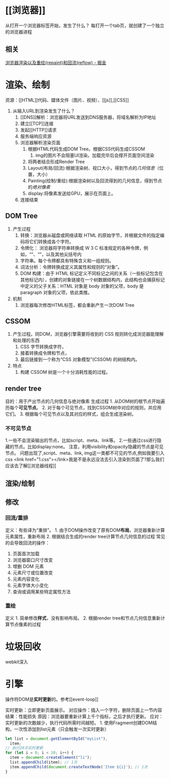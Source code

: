 # [[浏览器]] 
从打开一个浏览器标签开始，发生了什么？
每打开一个tab页，就创建了一个独立的浏览器进程
## 相关
[浏览器渲染以及重绘(repaint)和回流(reflow) - 掘金](https://juejin.cn/post/6925253714361974797?searchId=202307150948235DF94EB015C5E0B62825#heading-0) 
# 渲染、绘制
资源：[[HTML]]代码、媒体文件（图片、视频）、[[js]],[[CSS]] 
1. 从输入URL到渲染发生了什么？
	1. [[DNS]]解析：浏览器将URL发送到DNS服务器，将域名解析为IP地址
	2. 建立[[TCP]]连接
	3. 发起[[HTTP]]请求
	4. 服务端响应资源
	5. 浏览器解析渲染页面
		1. 根据HTML代码生成DOM Tree。根据CSS代码生成CSSOM
			1. img的图片不会阻塞UI渲染。加载完毕后会撑开页面空间渲染
		2. 将两者结合形成Render Tree
		3. Layout(布局/回流):根据渲染树、视口大小，得到节点的*几何信息*（位置，大小）
		4. Painting(绘制/重绘):根据渲染树以及回流得到的几何信息，得到节点的*绝对像素* 
		5. display:将像素发送给GPU，展示在页面上。
	6. 连接结束

## DOM Tree
1. 产生过程
	1. 转换：浏览器从磁盘或网络读取 HTML 的原始字节，并根据文件的指定编码将它们转换成各个字符。
	2. 令牌化： 浏览器将字符串转换成 W 3 C 标准规定的各种令牌，例如，“”、“”，以及其他尖括号内
	3. 字符串。每个令牌都具有特殊含义和一组规则。
	4. 词法分析：令牌转换成定义其属性和规则的“对象”。
	5. DOM 构建：由于 HTML 标记定义不同标记之间的关系（一些标记包含在其他标记内），创建的对象链接在一个树数据结构内，此结构也会捕获标记中定义的父子关系：HTML 对象是 body 对象的父项，body 是 paragraph 对象的父项，依此类推。
2. 机制
	1. 浏览器每次修改HTML标签，都会重新产生一次DOM Tree
## CSSOM
1. 产生过程。同DOM，浏览器引擎需要将收到的 CSS 规则转化成浏览器能理解和处理的东西
	1. CSS 字节转换成字符，
	2. 接着转换成令牌和节点，
	3. 最后链接到一个称为“CSS 对象模型”(CSSOM) 的树结构内。
2. 特点
	1. 构建 CSSOM 树是一个十分消耗性能的过程。
## render tree
目的：用于产出节点的几何信息与绝对像素
生成过程
	1. 从DOM树的根节点开始遍历每个**可见节点**。
	2. 对于每个可见节点，找到CSSOM树中对应的规则，并应用它们。
	3. 根据每个可见节点以及其对应的样式，组合生成渲染树。

### 不可见节点
1.一些不会渲染输出的节点，比如script、meta、link等。
2.一些通过css进行隐藏的节点。比如display:none。
注意，利用visibility和opacity隐藏的节点是可见节点。
问题出现了,script、meta、link, img这一类都不可见的节点,例如我要引入css \<link href="1.css">\</link>我是不是永远没法去引入渲染到页面了?那么我们应该去了解[[浏览器线程]] 
## 渲染/绘制
## 修改
###  回流/重排
定义：有些译为“重排”。
	1. 由于DOM操作改变了原有DOM**布局**，浏览器重新计算元素属性，重新布局
	2. 根据结合生成的render tree计算节点几何信息的过程
常见的会导致回流的操作：
1. 页面首次加载
2. 浏览器窗口尺寸改变
6. 增删 DOM 元素
3. 元素尺寸或位置改变
4. 元素内容变化
5. 元素字体大小变化
7. 查询或调用某些特定属性方法
###  重绘
定义
	1. 简单修改**样式**，没有影响布局。
	2. 根据render tree和节点几何信息重新计算节点像素的过程
# 垃圾回收
webkit深入
# 引擎

操作符DOM是**实时更新**的。参考[[event-loop]] 

实时更新：立即更新页面展示。
对应操作：插入一个字符，删除页面上一节内容
结果：性能损失
原因：浏览器要重新计算上千个指标，之后才执行更新。
应对：实时更新的次数越少，执行代码所需时间越短。
	1. 使用Fragment创建DOM结构，一次性添加到list元素（只会触发一次实时更新）
```js
let list = document.getElementById("myList"),
  item;
// 执行20次实时更新
for (let i = 0; i < 10; i++) {
  item = document.createElement("li");
  list.appendChild(item); // 1次
  item.appendChild(document.createTextNode('Item ${i}'); // 1次
}
```